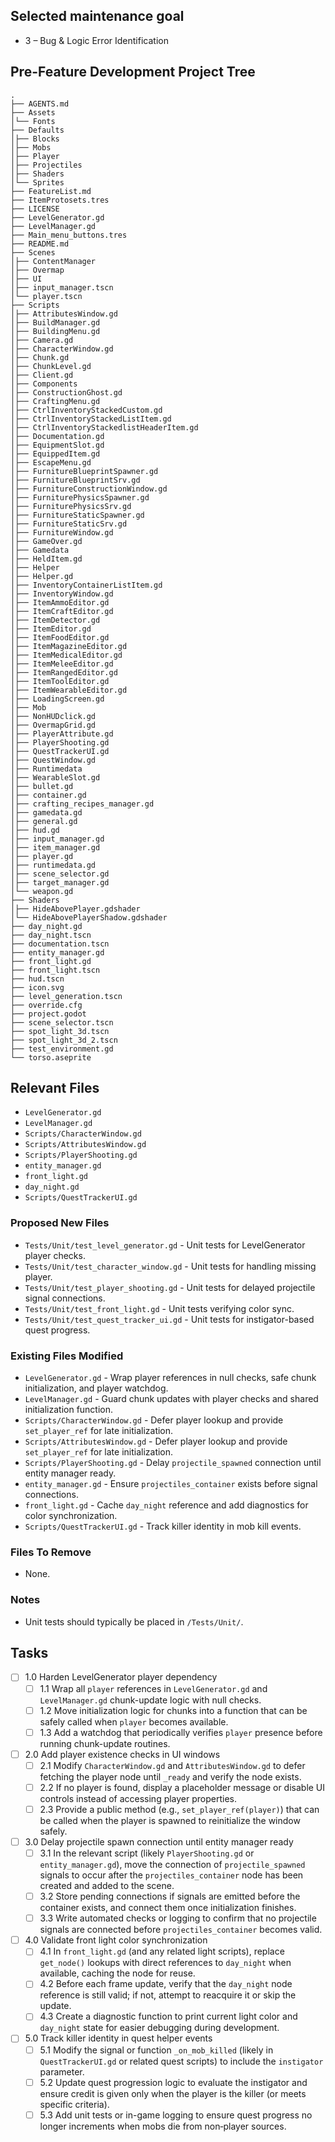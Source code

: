 ## Selected maintenance goal
- 3 – Bug & Logic Error Identification

## Pre-Feature Development Project Tree
```
.
├── AGENTS.md
├── Assets
│└── Fonts
├── Defaults
│├── Blocks
│├── Mobs
│├── Player
│├── Projectiles
│├── Shaders
│└── Sprites
├── FeatureList.md
├── ItemProtosets.tres
├── LICENSE
├── LevelGenerator.gd
├── LevelManager.gd
├── Main_menu_buttons.tres
├── README.md
├── Scenes
│├── ContentManager
│├── Overmap
│├── UI
│├── input_manager.tscn
│└── player.tscn
├── Scripts
│├── AttributesWindow.gd
│├── BuildManager.gd
│├── BuildingMenu.gd
│├── Camera.gd
│├── CharacterWindow.gd
│├── Chunk.gd
│├── ChunkLevel.gd
│├── Client.gd
│├── Components
│├── ConstructionGhost.gd
│├── CraftingMenu.gd
│├── CtrlInventoryStackedCustom.gd
│├── CtrlInventoryStackedListItem.gd
│├── CtrlInventoryStackedlistHeaderItem.gd
│├── Documentation.gd
│├── EquipmentSlot.gd
│├── EquippedItem.gd
│├── EscapeMenu.gd
│├── FurnitureBlueprintSpawner.gd
│├── FurnitureBlueprintSrv.gd
│├── FurnitureConstructionWindow.gd
│├── FurniturePhysicsSpawner.gd
│├── FurniturePhysicsSrv.gd
│├── FurnitureStaticSpawner.gd
│├── FurnitureStaticSrv.gd
│├── FurnitureWindow.gd
│├── GameOver.gd
│├── Gamedata
│├── HeldItem.gd
│├── Helper
│├── Helper.gd
│├── InventoryContainerListItem.gd
│├── InventoryWindow.gd
│├── ItemAmmoEditor.gd
│├── ItemCraftEditor.gd
│├── ItemDetector.gd
│├── ItemEditor.gd
│├── ItemFoodEditor.gd
│├── ItemMagazineEditor.gd
│├── ItemMedicalEditor.gd
│├── ItemMeleeEditor.gd
│├── ItemRangedEditor.gd
│├── ItemToolEditor.gd
│├── ItemWearableEditor.gd
│├── LoadingScreen.gd
│├── Mob
│├── NonHUDclick.gd
│├── OvermapGrid.gd
│├── PlayerAttribute.gd
│├── PlayerShooting.gd
│├── QuestTrackerUI.gd
│├── QuestWindow.gd
│├── Runtimedata
│├── WearableSlot.gd
│├── bullet.gd
│├── container.gd
│├── crafting_recipes_manager.gd
│├── gamedata.gd
│├── general.gd
│├── hud.gd
│├── input_manager.gd
│├── item_manager.gd
│├── player.gd
│├── runtimedata.gd
│├── scene_selector.gd
│├── target_manager.gd
│└── weapon.gd
├── Shaders
│├── HideAbovePlayer.gdshader
│└── HideAbovePlayerShadow.gdshader
├── day_night.gd
├── day_night.tscn
├── documentation.tscn
├── entity_manager.gd
├── front_light.gd
├── front_light.tscn
├── hud.tscn
├── icon.svg
├── level_generation.tscn
├── override.cfg
├── project.godot
├── scene_selector.tscn
├── spot_light_3d.tscn
├── spot_light_3d_2.tscn
├── test_environment.gd
└── torso.aseprite
```

## Relevant Files
- `LevelGenerator.gd`
- `LevelManager.gd`
- `Scripts/CharacterWindow.gd`
- `Scripts/AttributesWindow.gd`
- `Scripts/PlayerShooting.gd`
- `entity_manager.gd`
- `front_light.gd`
- `day_night.gd`
- `Scripts/QuestTrackerUI.gd`

### Proposed New Files
- `Tests/Unit/test_level_generator.gd` - Unit tests for LevelGenerator player checks.
- `Tests/Unit/test_character_window.gd` - Unit tests for handling missing player.
- `Tests/Unit/test_player_shooting.gd` - Unit tests for delayed projectile signal connections.
- `Tests/Unit/test_front_light.gd` - Unit tests verifying color sync.
- `Tests/Unit/test_quest_tracker_ui.gd` - Unit tests for instigator-based quest progress.

### Existing Files Modified
- `LevelGenerator.gd` - Wrap player references in null checks, safe chunk initialization, and player watchdog.
- `LevelManager.gd` - Guard chunk updates with player checks and shared initialization function.
- `Scripts/CharacterWindow.gd` - Defer player lookup and provide `set_player_ref` for late initialization.
- `Scripts/AttributesWindow.gd` - Defer player lookup and provide `set_player_ref` for late initialization.
- `Scripts/PlayerShooting.gd` - Delay `projectile_spawned` connection until entity manager ready.
- `entity_manager.gd` - Ensure `projectiles_container` exists before signal connections.
- `front_light.gd` - Cache `day_night` reference and add diagnostics for color synchronization.
- `Scripts/QuestTrackerUI.gd` - Track killer identity in mob kill events.

### Files To Remove
- None.

### Notes
- Unit tests should typically be placed in `/Tests/Unit/`.

## Tasks

- [ ] 1.0 Harden LevelGenerator player dependency
	- [ ] 1.1 Wrap all `player` references in `LevelGenerator.gd` and `LevelManager.gd` chunk-update logic with null checks.
	- [ ] 1.2 Move initialization logic for chunks into a function that can be safely called when `player` becomes available.
	- [ ] 1.3 Add a watchdog that periodically verifies `player` presence before running chunk-update routines.
- [ ] 2.0 Add player existence checks in UI windows
	- [ ] 2.1 Modify `CharacterWindow.gd` and `AttributesWindow.gd` to defer fetching the player node until `_ready` and verify the node exists.
	- [ ] 2.2 If no player is found, display a placeholder message or disable UI controls instead of accessing player properties.
	- [ ] 2.3 Provide a public method (e.g., `set_player_ref(player)`) that can be called when the player is spawned to reinitialize the window safely.
- [ ] 3.0 Delay projectile spawn connection until entity manager ready
	- [ ] 3.1 In the relevant script (likely `PlayerShooting.gd` or `entity_manager.gd`), move the connection of `projectile_spawned` signals to occur after the `projectiles_container` node has been created and added to the scene.
	- [ ] 3.2 Store pending connections if signals are emitted before the container exists, and connect them once initialization finishes.
	- [ ] 3.3 Write automated checks or logging to confirm that no projectile signals are connected before `projectiles_container` becomes valid.
- [ ] 4.0 Validate front light color synchronization
	- [ ] 4.1 In `front_light.gd` (and any related light scripts), replace `get_node()` lookups with direct references to `day_night` when available, caching the node for reuse.
	- [ ] 4.2 Before each frame update, verify that the `day_night` node reference is still valid; if not, attempt to reacquire it or skip the update.
	- [ ] 4.3 Create a diagnostic function to print current light color and `day_night` state for easier debugging during development.
- [ ] 5.0 Track killer identity in quest helper events
	- [ ] 5.1 Modify the signal or function `_on_mob_killed` (likely in `QuestTrackerUI.gd` or related quest scripts) to include the `instigator` parameter.
	- [ ] 5.2 Update quest progression logic to evaluate the instigator and ensure credit is given only when the player is the killer (or meets specific criteria).
	- [ ] 5.3 Add unit tests or in-game logging to ensure quest progress no longer increments when mobs die from non‑player sources.
